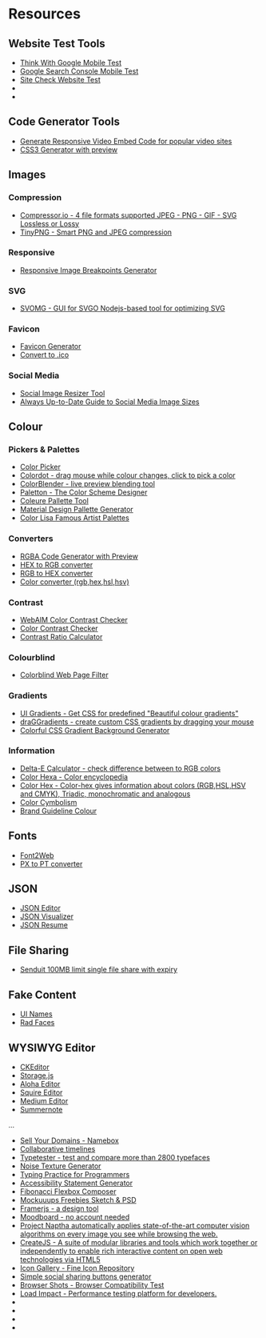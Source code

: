# Resources

## Website Test Tools

- [Think With Google Mobile Test](https://testmysite.thinkwithgoogle.com/)
- [Google Search Console Mobile Test](https://search.google.com/search-console/mobile-friendly)
- [Site Check Website Test](http://uitest.com/en/check/)
- []()
- []()


## Code Generator Tools

- [Generate Responsive Video Embed Code for popular video sites](http://embedresponsively.com/)
- [CSS3 Generator with preview](http://css3generator.com/)
 

## Images

### Compression

- [Compressor.io - 4 file formats supported JPEG - PNG - GIF - SVG Lossless or Lossy](https://compressor.io/)
- [TinyPNG - Smart PNG and JPEG compression](https://tinypng.com/)
 
### Responsive

- [Responsive Image Breakpoints Generator](http://www.responsivebreakpoints.com/)

### SVG
- [SVOMG - GUI for SVGO Nodejs-based tool for optimizing SVG](https://jakearchibald.github.io/svgomg/)

### Favicon

- [Favicon Generator](http://realfavicongenerator.net/)
- [Convert to .ico](http://convert2ico.com/)

### Social Media

- [Social Image Resizer Tool](http://www.internetmarketingninjas.com/seo-tools/favicon-generator-crop-images/)
- [Always Up-to-Date Guide to Social Media Image Sizes](http://sproutsocial.com/insights/social-media-image-sizes-guide/)


## Colour

### Pickers & Palettes

- [Color Picker](http://www.colorpicker.com/)
- [Colordot - drag mouse while colour changes, click to pick a color](https://color.hailpixel.com)
- [ColorBlender - live preview blending tool](http://www.colorblender.com/)
- [Paletton - The Color Scheme Designer](http://paletton.com/)
- [Coleure Pallette Tool](https://www.coleure.com/)
- [Material Design Pallette Generator](http://www.materialpalette.com/)
- [Color Lisa Famous Artist Palettes](http://colorlisa.com/)
 
### Converters

- [RGBA Code Generator with Preview](http://www.css3maker.com/css-3-rgba.html)
- [HEX to RGB converter](http://hex.colorrrs.com/)
- [RGB to HEX converter](http://rgb.to/)
- [Color converter (rgb,hex,hsl,hsv)](http://www.cssportal.com/css-color-converter/)

### Contrast 

- [WebAIM Color Contrast Checker](http://webaim.org/resources/contrastchecker/)
- [Color Contrast Checker](https://snook.ca/technical/colour_contrast/colour.html)
- [Contrast Ratio Calculator](http://leaverou.github.io/contrast-ratio/)
 
### Colourblind

- [Colorblind Web Page Filter](http://colorfilter.wickline.org/)

### Gradients

- [UI Gradients - Get CSS for predefined "Beautiful colour gradients"](http://uigradients.com/)
- [draGGradients - create custom CSS gradients by dragging your mouse](http://elrumordelaluz.github.io/draGGradients/)
- [Colorful CSS Gradient Background Generator](http://www.webcore-it.com/colorful-background/)

### Information

- [Delta-E Calculator - check difference between to RGB colors](http://colormine.org/delta-e-calculator/)
- [Color Hexa - Color encyclopedia](http://www.colorhexa.com/)
- [Color Hex - Color-hex gives information about colors (RGB,HSL,HSV and CMYK), Triadic, monochromatic and analogous](http://www.color-hex.com/)
- [Color Cymbolism](http://cymbolism.com/)
- [Brand Guideline Colour](http://guidelinecolour.com/)


## Fonts

- [Font2Web](http://www.font2web.com/)
- [PX to PT converter](http://www.endmemo.com/sconvert/pixelpoint.php)


## JSON
- [JSON Editor](http://jeremydorn.com/json-editor/)
- [JSON Visualizer](http://visualizer.json2html.com/)
- [JSON Resume](https://jsonresume.org/)


## File Sharing

- [Senduit 100MB limit single file share with expiry](http://www.senduit.com/)


## Fake Content
- [UI Names](http://uinames.com/)
- [Rad Faces](http://www.radfaces.com/)


## WYSIWYG Editor
- [CKEditor](http://ckeditor.com/demo#full)
- [Storage.js](http://ek.alphaschildren.org/projects/storagejs/)
- [Aloha Editor](http://sergiu.firez.be/demo/aloha-editor/)
- [Squire Editor](http://neilj.github.io/Squire/)
- [Medium Editor](https://yabwe.github.io/medium-editor/)
- [Summernote](http://summernote.org)






...

- [Sell Your Domains - Namebox](https://namebox.io)
- [Collaborative timelines](https://waypoints.io)
- [Typetester - test and compare more than 2800 typefaces](https://www.typetester.org)
- [Noise Texture Generator](http://www.noisetexturegenerator.com)
- [Typing Practice for Programmers](https://typing.io)
- [Accessibility Statement Generator](http://www.accessibilitystatementgenerator.com)
- [Fibonacci Flexbox Composer](http://maxsteenbergen.com/fibonacci/)
- [Mockuuups Freebies Sketch & PSD](https://www.mockuuups.com/freebies/)
- [Framerjs - a design tool](http://framerjs.com)
- [Moodboard - no account needed](http://www.gomoodboard.com)
- [Project Naptha automatically applies state-of-the-art computer vision algorithms on every image you see while browsing the web.](https://projectnaptha.com)
- [CreateJS - A suite of modular libraries and tools which work together or independently to enable rich interactive content on open web technologies via HTML5](http://www.createjs.com)
- [Icon Gallery - Fine Icon Repository](http://icongal.com)
- [Simple social sharing buttons generator](https://simplesharingbuttons.com)
- [Browser Shots - Browser Compatibility Test](http://browsershots.org)
- [Load Impact - Performance testing platform for developers.](https://loadimpact.com)
- []()
- []()
- []()
- []()
